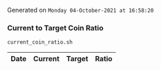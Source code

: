 Generated on `Monday 04-October-2021 at 16:58:20`

### Current to Target Coin Ratio
`current_coin_ratio.sh`

Date|Current|Target|Ratio
---|---|---|---
